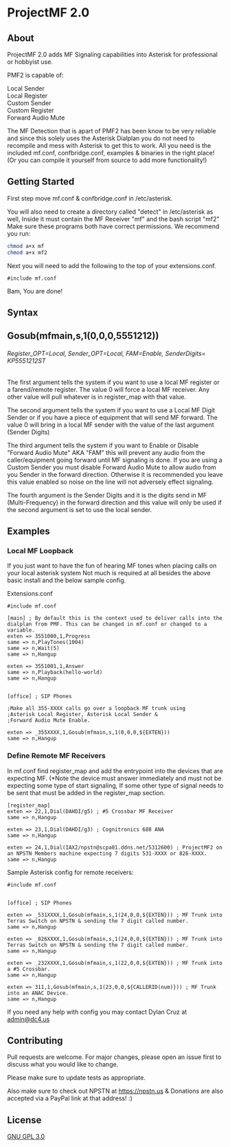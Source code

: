 # ProjectMF 2.0

## About

ProjectMF 2.0 adds MF Signaling capabilities into Asterisk for professional or hobbyist use.

PMF2 is capable of:

Local Sender\
Local Register\
Custom Sender\
Custom Register\
Forward Audio Mute

The MF Detection that is apart of PMF2 has been know to be very reliable and since this solely uses the Asterisk Dialplan you do not need to recompile and mess with Asterisk to get this to work. All you need is the included mf.conf, confbridge.conf, examples & binaries in the right place! (Or you can compile it yourself from source to add more functionality!)

## Getting Started

First step move mf.conf & confbridge.conf in /etc/asterisk.

You will also need to create a directory called "detect" in /etc/asterisk as well, Inside it must contain the MF Receiver "mf" and the bash script "mf2" Make sure these programs both have correct permissions. We recommend you run:

```bash
chmod a+x mf
chmod a+x mf2
```

Next you will need to add the following to the top of your extensions.conf.

```
#include mf.conf
```

Bam, You are done!


## Syntax

## Gosub(mfmain,s,1(0,0,0,5551212))
###### Register_OPT=Local, Sender_OPT=Local, FAM=Enable, SenderDigits= KP5551212ST


The first argument tells the system if you want to use a local MF register or a farend/remote register. The value 0 will force a local MF receiver. Any other value will pull whatever is in register_map with that value.

The second argument tells the system if you want to use a Local MF Digit Sender or if you have a piece of equipment that will send MF forward. The value 0 will bring in a local MF sender with the value of the last argument (Sender Digits)

The third argument tells the system if you want to Enable or Disable "Forward Audio Mute" AKA "FAM" this will prevent any audio from the caller/equipment going forward until MF signaling is done. If you are using a Custom Sender you must disable Forward Audio Mute to allow audio from you Sender in the forward direction. Otherwise it is recommended you leave this value enabled so noise on the line will not adversely effect signaling.

The fourth argument is the Sender Digits and it is the digits send in MF (Multi-Frequency) in the forward direction and this value will only be used if the second argument is set to use the local sender. 



## Examples

### Local MF Loopback
If you just want to have the fun of hearing MF tones when placing calls on your local asterisk system Not much is required at all besides the above basic install and the below sample config.


Extensions.conf

```
#include mf.conf

[main] ; By default this is the context used to deliver calls into the dialplan from PMF. This can be changed in mf.conf or changed to a variable.
exten => 3551000,1,Progress
same => n,PlayTones(1004)
same => n,Wait(5)
same => n,Hangup

exten => 3551001,1,Answer
same => n,Playback(hello-world)
same => n,Hangup


[office] ; SIP Phones

;Make all 355-XXXX calls go over a loopback MF trunk using
;Asterisk Local Register, Asterisk Local Sender &
;Forward Audio Mute Enable.

exten => _355XXXX,1,Gosub(mfmain,s,1(0,0,0,${EXTEN}))
same => n,Hangup
```

### Define Remote MF Receivers 

In mf.conf find register_map and add the entrypoint into the devices that are expecting MF. (*Note the device must answer immediately and must not be expecting some type of start signaling, If some other type of signal needs to be sent that must be added in the register_map section.

```
[register_map]
exten => 22,1,Dial(DAHDI/g5) ; #5 Crossbar MF Receiver
same => n,Hangup

exten => 23,1,Dial(DAHDI/g3) ; Cognitronics 688 ANA
same => n,Hangup

exten => 24,1,Dial(IAX2/npstn@scpa01.ddns.net/5312600) ; ProjectMF2 on an NPSTN Members machine expecting 7 digits 531-XXXX or 826-XXXX.
same => n,Hangup

```

Sample Asterisk config for remote receivers:

```
#include mf.conf


[office] ; SIP Phones

exten => _531XXXX,1,Gosub(mfmain,s,1(24,0,0,${EXTEN})) ; MF Trunk into Terras Switch on NPSTN & sending the 7 digit called number.
same => n,Hangup

exten => _826XXXX,1,Gosub(mfmain,s,1(24,0,0,${EXTEN})) ; MF Trunk into Terras Switch on NPSTN & sending the 7 digit called number.
same => n,Hangup

exten => _232XXXX,1,Gosub(mfmain,s,1(22,0,0,${EXTEN})) ; MF Trunk into a #5 Crossbar.
same => n,Hangup

exten => 311,1,Gosub(mfmain,s,1(23,0,0,${CALLERID(num)})) ; MF Trunk into an ANAC Device.
same => n,Hangup
```
 
If you need any help with config you may contact Dylan Cruz at admin@dc4.us



## Contributing
Pull requests are welcome. For major changes, please open an issue first to discuss what you would like to change.

Please make sure to update tests as appropriate.

Also make sure to check out NPSTN at https://npstn.us & Donations are also accepted via a PayPal link at that address! :)
## License
[GNU GPL 3.0](https://www.gnu.org/licenses/gpl-3.0.txt)

